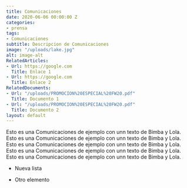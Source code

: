 ```yaml
---
title: Comunicaciones
date: 2020-06-06 00:00:00 Z
categories:
- prensa
tags:
- Comunicaciones
subtitle: Descripcion de Comunicaciones
image: "/uploads/lake.jpg"
alt: image-alt
RelatedArticles:
- Url: https://google.com
  Title: Enlace 1
- Url: https://google.com
  Title: Enlace 2
RelatedDocuments:
- Url: "/uploads/PROMOCION%20ESPECIAL%20FW20.pdf"
  Title: Documento 1
- Url: "/uploads/PROMOCION%20ESPECIAL%20FW20.pdf"
  Title: Documento 2
layout: default
---
```


Esto es una Comunicaciones de ejemplo con unn texto de Bimba y Lola. Esto es una Comunicaciones de ejemplo con unn texto de Bimba y Lola. Esto es una Comunicaciones de ejemplo con unn texto de Bimba y Lola. Esto es una Comunicaciones de ejemplo con unn texto de Bimba y Lola. Esto es una Comunicaciones de ejemplo con unn texto de Bimba y Lola.

* Nueva lista

* Otro elemento